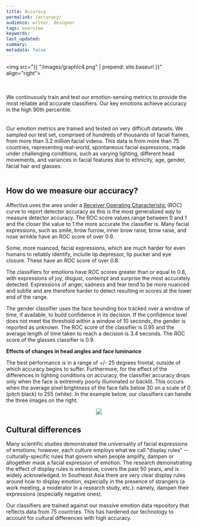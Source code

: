 ```yaml
---
title: Accuracy
permalink: /accuracy/
audience: writer, designer
tags: overview
keywords: 
last_updated: 
summary: 
metadata: false
---
```

<img src="{{ "/images/graphic4.png" | prepend: site.baseurl }}" align="right">

<br></br>
We continuously train and test our emotion-sensing metrics to provide the most reliable and accurate classifiers. Our key emotions achieve accuracy in the high 90th percentile.  
<br></br>
Our emotion metrics are trained and tested on very difficult datasets.  We sampled our test set, comprised of hundreds of thousands of facial frames, from more than 3.2 million facial videos.  This data is from more than 75 countries, representing real-world, spontaneous facial expressions, made under challenging conditions, such as varying lighting, different head movements, and variances in facial features due to ethnicity, age, gender, facial hair and glasses. 
<br></br>

## How do we measure our accuracy?

Affectiva uses the area under a <a href=https://en.wikipedia.org/wiki/Receiver_operating_characteristic target=_blank>Receiver Operating Characteristic</a> (ROC) curve to report detector accuracy as this is the most generalized way to measure detector accuracy. The ROC score values range between 0 and 1 and the closer the value to 1 the more accurate the classifier is.
Many facial expressions, such as smile, brow furrow, inner brow raise, brow raise, and nose wrinkle have an ROC score of over 0.9. 

Some,  more nuanced, facial expressions, which are much harder for even humans to reliably identify, include    lip depressor, lip pucker and eye closure. These have an ROC score of over 0.8. 

The classifiers for emotions have ROC scores greater than or equal to 0.8, with expressions of joy, disgust, contempt and surprise the most accurately detected. Expressions of anger, sadness and fear tend to be more nuanced and subtle and are therefore harder to detect resulting in scores at the lower end of the range.

The gender classifier uses the face bounding box tracked over a window of time, if available, to build confidence in its decision. If the confidence level does not meet the threshold within a window of 10 seconds, the gender is reported as _unknown_. The ROC score of the classifier is 0.95 and the average length of time taken to reach a decision is 3.4 seconds.  The ROC score of the glasses classifier is 0.9.  

<strong>Effects of changes in head angles and face luminance</strong>

The best performance is in a range of +/- 25 degrees frontal, outside of which accuracy begins to suffer. Furthermore, for the effect of the differences in lighting conditions on accuracy, the classifier accuracy drops only when the face is extremely poorly illuminated or backlit. This occurs when the average pixel brightness of the face falls below 30 on a scale of 0 (pitch black) to 255 (white). In the example below, our classifiers can handle the three images on the right.

<center><img src={{ "/images/lighting.png" | prepend: site.baseurl }}></center>

## Cultural differences

Many scientific studies demonstrated the universality of facial expressions of emotions; however, each culture employs what we call "display rules” -- culturally-specific rules that govern when people amplify, dampen or altogether mask a facial expression of emotion. The research demonstrating the effect of display rules is extensive, covers the past 50 years, and is widely acknowledged. In Southeast Asia there are very clear display rules around how to display emotion, especially in the presence of strangers (a work meeting, a moderator in a research study, etc.): namely, dampen their expressions (especially negative ones).

Our classifiers are trained against our massive emotion data repository that reflects data from 75 countries.   This has hardened our technology to account for cultural differences with high accuracy.

